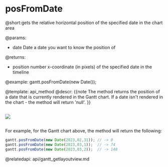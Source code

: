 posFromDate
=============
@short:gets the relative horizontal position of the specified date in the chart area
	

@params:
- date		Date	a date you want to know the position of

@returns:
- position		number		x-coordinate (in pixels) of the specified date in the timeline




@example:
gantt.posFromDate(new Date());

@template:	api_method
@descr:
{{note
The method returns the position of a date that is currently rendered in the Gantt chart. If a date isn't rendered in the chart - the method will return 'null'.
}}

<img style="padding-top:15px; padding-bottom:15px;" src="desktop/gantt_localized.png"/>

For example, for the Gantt chart above, the method will return the following:

~~~js
gantt.posFromDate(new Date(2023,02,31)); // -> 0
gantt.posFromDate(new Date(2023,03,1));  // -> 74
gantt.posFromDate(new Date(2023,03,2));  // -> 148
~~~

@relatedapi: api/gantt_getlayoutview.md